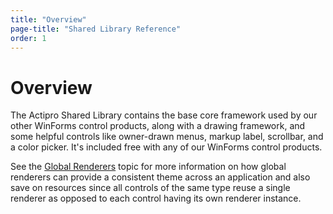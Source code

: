 ```yaml
---
title: "Overview"
page-title: "Shared Library Reference"
order: 1
---
```

# Overview

The Actipro Shared Library contains the base core framework used by our other WinForms control products, along with a drawing framework, and some helpful controls like owner-drawn menus, markup label, scrollbar, and a color picker. It's included free with any of our WinForms control products.

See the [Global Renderers](global-renderers.md) topic for more information on how global renderers can provide a consistent theme across an application and also save on resources since all controls of the same type reuse a single renderer as opposed to each control having its own renderer instance.
